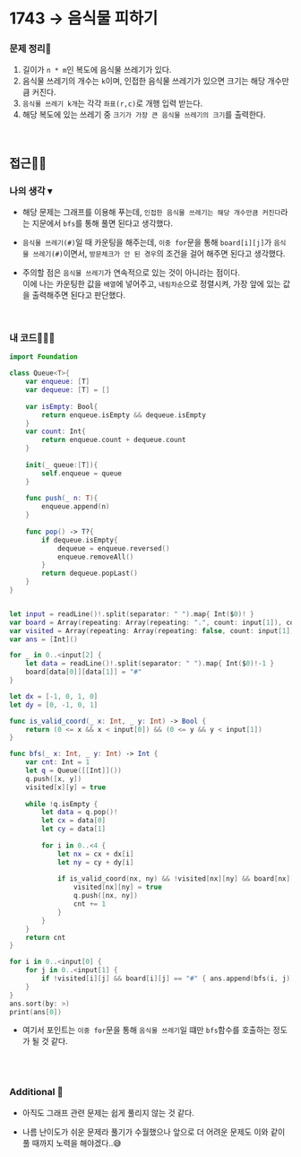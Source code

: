 # 1743 → 음식물 피하기
### 문제 정리📝
1. 길이가 `n * m`인 복도에 음식물 쓰레기가 있다.
2. 음식물 쓰레기의 개수는 `k`이며, 인접한 음식물 쓰레기가 있으면 크기는 해당 개수만큼 커진다.
3. `음식물 쓰레기 k개`는 각각 `좌표(r,c)`로 개행 입력 받는다.
4. 해당 복도에 있는 쓰레기 중 `크기가 가장 큰 음식물 쓰레기의 크기`를 출력한다.

</br>

## 접근🚶🏻
### 나의 생각 ▾
- 해당 문제는 그래프를 이용해 푸는데, `인접한 음식물 쓰레기는 해당 개수만큼 커진다`라는 지문에서 `bfs`를 통해 풀면 된다고 생각했다.

- `음식물 쓰레기(#)`일 때 카운팅을 해주는데, `이중 for`문을 통해 `board[i][j]`가 `음식물 쓰레기(#)`이면서, `방문체크가 안 된 경우`의 조건을 걸어 해주면 된다고 생각했다.

- 주의할 점은 `음식물 쓰레기`가 연속적으로 있는 것이 아니라는 점이다.</br> 이에 나는 카운팅한 값을 `배열`에 넣어주고, `내림차순`으로 정렬시켜, 가장 앞에 있는 값을 출력해주면 된다고 판단했다.

</br>

### 내 코드👨🏻‍💻
```swift
import Foundation

class Queue<T>{
    var enqueue: [T]
    var dequeue: [T] = []
    
    var isEmpty: Bool{
        return enqueue.isEmpty && dequeue.isEmpty
    }
    var count: Int{
        return enqueue.count + dequeue.count
    }
    
    init(_ queue:[T]){
        self.enqueue = queue
    }
    
    func push(_ n: T){
        enqueue.append(n)
    }
    
    func pop() -> T?{
        if dequeue.isEmpty{
            dequeue = enqueue.reversed()
            enqueue.removeAll()
        }
        return dequeue.popLast()
    }
}


let input = readLine()!.split(separator: " ").map{ Int($0)! }
var board = Array(repeating: Array(repeating: ".", count: input[1]), count: input[0])
var visited = Array(repeating: Array(repeating: false, count: input[1]), count: input[0])
var ans = [Int]()

for _ in 0..<input[2] {
    let data = readLine()!.split(separator: " ").map{ Int($0)!-1 }
    board[data[0]][data[1]] = "#"
}

let dx = [-1, 0, 1, 0]
let dy = [0, -1, 0, 1]

func is_valid_coord(_ x: Int, _ y: Int) -> Bool {
    return (0 <= x && x < input[0]) && (0 <= y && y < input[1])
}

func bfs(_ x: Int, _ y: Int) -> Int {
    var cnt: Int = 1
    let q = Queue([[Int]]())
    q.push([x, y])
    visited[x][y] = true
    
    while !q.isEmpty {
        let data = q.pop()!
        let cx = data[0]
        let cy = data[1]
        
        for i in 0..<4 {
            let nx = cx + dx[i]
            let ny = cy + dy[i]
            
            if is_valid_coord(nx, ny) && !visited[nx][ny] && board[nx][ny] == "#" {
                visited[nx][ny] = true
                q.push([nx, ny])
                cnt += 1
            }
        }
    }
    return cnt
}

for i in 0..<input[0] {
    for j in 0..<input[1] {
        if !visited[i][j] && board[i][j] == "#" { ans.append(bfs(i, j)) }
    }
}
ans.sort(by: >)
print(ans[0])
```

* 여기서 포인트는 `이중 for`문을 통해 `음식물 쓰레기`일 떄만 `bfs`함수를 호출하는 정도가 될 것 같다.

</br></br>


### Additional 📂
- 아직도 그래프 관련 문제는 쉽게 풀리지 않는 것 같다.

- 나름 난이도가 쉬운 문제라 풀기가 수월했으나 앞으로 더 어려운 문제도 이와 같이 풀 때까지 노력을 해야겠다..😅